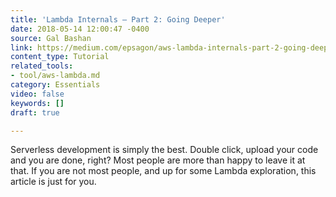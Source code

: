 ```yaml
---
title: 'Lambda Internals — Part 2: Going Deeper'
date: 2018-05-14 12:00:47 -0400
source: Gal Bashan
link: https://medium.com/epsagon/aws-lambda-internals-part-2-going-deeper-1e12b9d2515f
content_type: Tutorial
related_tools:
- tool/aws-lambda.md
category: Essentials
video: false
keywords: []
draft: true

---
```

Serverless development is simply the best. Double click, upload your code and you are done, right? Most people are more than happy to leave it at that. If you are not most people, and up for some Lambda exploration, this article is just for you.